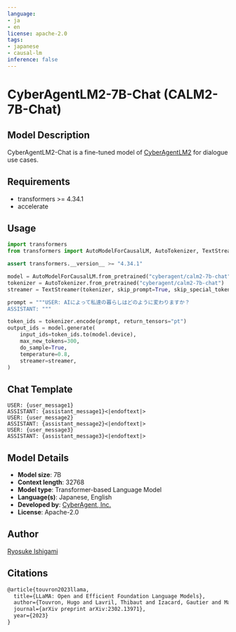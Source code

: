 ```yaml
---
language:
- ja
- en
license: apache-2.0
tags:
- japanese
- causal-lm
inference: false
---
```

# CyberAgentLM2-7B-Chat (CALM2-7B-Chat)

## Model Description

CyberAgentLM2-Chat is a fine-tuned model of [CyberAgentLM2](https://huggingface.co/cyberagent/calm2-7b) for dialogue use cases.

## Requirements
- transformers >= 4.34.1
- accelerate

## Usage

```python
import transformers
from transformers import AutoModelForCausalLM, AutoTokenizer, TextStreamer

assert transformers.__version__ >= "4.34.1"

model = AutoModelForCausalLM.from_pretrained("cyberagent/calm2-7b-chat", device_map="auto", torch_dtype="auto")
tokenizer = AutoTokenizer.from_pretrained("cyberagent/calm2-7b-chat")
streamer = TextStreamer(tokenizer, skip_prompt=True, skip_special_tokens=True)

prompt = """USER: AIによって私達の暮らしはどのように変わりますか？
ASSISTANT: """

token_ids = tokenizer.encode(prompt, return_tensors="pt")
output_ids = model.generate(
    input_ids=token_ids.to(model.device),
    max_new_tokens=300,
    do_sample=True,
    temperature=0.8,
    streamer=streamer,
)
```

## Chat Template
```
USER: {user_message1}
ASSISTANT: {assistant_message1}<|endoftext|>
USER: {user_message2}
ASSISTANT: {assistant_message2}<|endoftext|>
USER: {user_message3}
ASSISTANT: {assistant_message3}<|endoftext|>
```

## Model Details

* **Model size**: 7B
* **Context length**: 32768
* **Model type**: Transformer-based Language Model
* **Language(s)**: Japanese, English
* **Developed by**: [CyberAgent, Inc.](https://www.cyberagent.co.jp/)
* **License**: Apache-2.0

## Author

[Ryosuke Ishigami](https://huggingface.co/rishigami)

## Citations
```tex
@article{touvron2023llama,
  title={LLaMA: Open and Efficient Foundation Language Models},
  author={Touvron, Hugo and Lavril, Thibaut and Izacard, Gautier and Martinet, Xavier and Lachaux, Marie-Anne and Lacroix, Timoth{\'e}e and Rozi{\`e}re, Baptiste and Goyal, Naman and Hambro, Eric and Azhar, Faisal and Rodriguez, Aurelien and Joulin, Armand and Grave, Edouard and Lample, Guillaume},
  journal={arXiv preprint arXiv:2302.13971},
  year={2023}
}
```